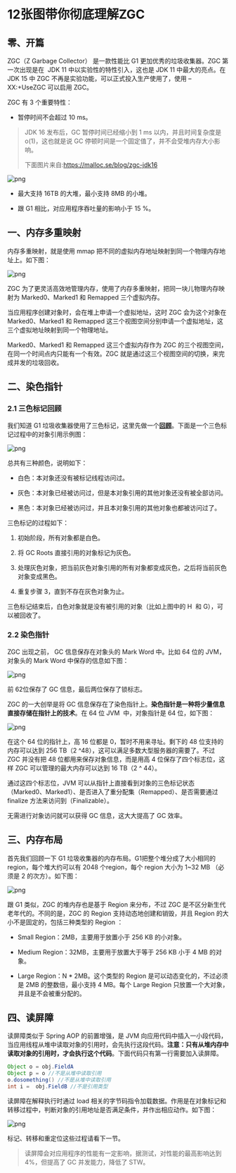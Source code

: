 # 12张图带你彻底理解ZGC

## 零、开篇

ZGC（Z Garbage Collector） 是一款性能比 G1 更加优秀的垃圾收集器。ZGC 第一次出现是在  JDK 11 中以实验性的特性引入，这也是 JDK 11 中最大的亮点。在 JDK 15 中 ZGC 不再是实验功能，可以正式投入生产使用了，使用 –XX:+UseZGC 可以启用 ZGC。

ZGC 有 3 个重要特性：

- 暂停时间不会超过 10 ms。

> JDK 16 发布后，GC 暂停时间已经缩小到 1 ms 以内，并且时间复杂度是 o(1)，这也就是说 GC 停顿时间是一个固定值了，并不会受堆内存大小影响。
> 
> 下面图片来自:https://malloc.se/blog/zgc-jdk16

![png](images/2-ZGC停顿时间图.png)

- 最大支持 16TB 的大堆，最小支持 8MB 的小堆。

- 跟 G1 相比，对应用程序吞吐量的影响小于 15 %。

## 一、内存多重映射

内存多重映射，就是使用 mmap 把不同的虚拟内存地址映射到同一个物理内存地址上。如下图：

![png](images/2-内存多重映射.png)

ZGC 为了更灵活高效地管理内存，使用了内存多重映射，把同一块儿物理内存映射为 Marked0、Marked1 和 Remapped 三个虚拟内存。  

当应用程序创建对象时，会在堆上申请一个虚拟地址，这时 ZGC 会为这个对象在 Marked0、Marked1 和 Remapped 这三个视图空间分别申请一个虚拟地址，这三个虚拟地址映射到同一个物理地址。

Marked0、Marked1 和 Remapped 这三个虚拟内存作为 ZGC 的三个视图空间，在同一个时间点内只能有一个有效。ZGC 就是通过这三个视图空间的切换，来完成并发的垃圾回收。

## 二、染色指针

### 2.1 三色标记回顾

我们知道 G1 垃圾收集器使用了三色标记，这里先做一个[**回顾**](三色标记.md)。下面是一个三色标记过程中的对象引用示例图：

![png](images/2-三色标记过程中的对象引用示例图.png)

总共有三种颜色，说明如下：

- 白色：本对象还没有被标记线程访问过。

- 灰色：本对象已经被访问过，但是本对象引用的其他对象还没有被全部访问。

- 黑色：本对象已经被访问过，并且本对象引用的其他对象也都被访问过了。

三色标记的过程如下：

1. 初始阶段，所有对象都是白色。

2. 将 GC Roots 直接引用的对象标记为灰色。

3. 处理灰色对象，把当前灰色对象引用的所有对象都变成灰色，之后将当前灰色对象变成黑色。

4. 重复步骤 3，直到不存在灰色对象为止。

三色标记结束后，白色对象就是没有被引用的对象（比如上图中的 H  和 G），可以被回收了。

### 2.2 染色指针

ZGC 出现之前， GC 信息保存在对象头的 Mark Word 中。比如 64 位的 JVM，对象头的 Mark Word 中保存的信息如下图：

![png](images/2-MarkWord中保存的信息.png)

前 62位保存了 GC 信息，最后两位保存了锁标志。

ZGC 的一大创举是将 GC 信息保存在了染色指针上。**染色指针是一种将少量信息直接存储在指针上的技术**。在 64 位 JVM  中，对象指针是 64 位，如下图：

![png](images/2-对象指针.png)

在这个 64 位的指针上，高 16 位都是 0，暂时不用来寻址。剩下的 48 位支持的内存可以达到 256 TB（2 ^48），这可以满足多数大型服务器的需要了。不过 ZGC 并没有把 48 位都用来保存对象信息，而是用高 4 位保存了四个标志位，这样 ZGC 可以管理的最大内存可以达到 16 TB（2 ^ 44）。

通过这四个标志位，JVM 可以从指针上直接看到对象的三色标记状态（Marked0、Marked1）、是否进入了重分配集（Remapped）、是否需要通过 finalize 方法来访问到（Finalizable）。

无需进行对象访问就可以获得 GC 信息，这大大提高了 GC 效率。

## 三、内存布局

首先我们回顾一下 G1 垃圾收集器的内存布局。G1把整个堆分成了大小相同的 region，每个堆大约可以有 2048 个region，每个 region 大小为 1~32 MB （必须是 2 的次方）。如下图：

![png](images/2-G1内存布局.png)

跟 G1 类似，ZGC 的堆内存也是基于 Region 来分布，不过 ZGC 是不区分新生代老年代的。不同的是，ZGC 的 Region 支持动态地创建和销毁，并且 Region 的大小不是固定的，包括三种类型的 Region ：

- Small Region：2MB，主要用于放置小于 256 KB 的小对象。

- Medium Region：32MB，主要用于放置大于等于 256 KB 小于 4 MB 的对象。

- Large Region：N * 2MB。这个类型的 Region 是可以动态变化的，不过必须是 2MB 的整数倍，最小支持 4 MB。每个 Large Region 只放置一个大对象，并且是不会被重分配的。

## 四、读屏障

读屏障类似于 Spring AOP 的前置增强，是 JVM 向应用代码中插入一小段代码，当应用线程从堆中读取对象的引用时，会先执行这段代码。**注意：只有从堆内存中读取对象的引用时，才会执行这个代码**。下面代码只有第一行需要加入读屏障。

```java
Object o = obj.FieldA
Object p = o //不是从堆中读取引用
o.dosomething() //不是从堆中读取引用
int i =  obj.FieldB //不是引用类型
```

读屏障在解释执行时通过 load 相关的字节码指令加载数据。作用是在对象标记和转移过程中，判断对象的引用地址是否满足条件，并作出相应动作。如下图：

![png](images/2-读屏障.png)

标记、转移和重定位这些过程请看下一节。

> 读屏障会对应用程序的性能有一定影响，据测试，对性能的最高影响达到 4%，但提高了 GC 并发能力，降低了 STW。